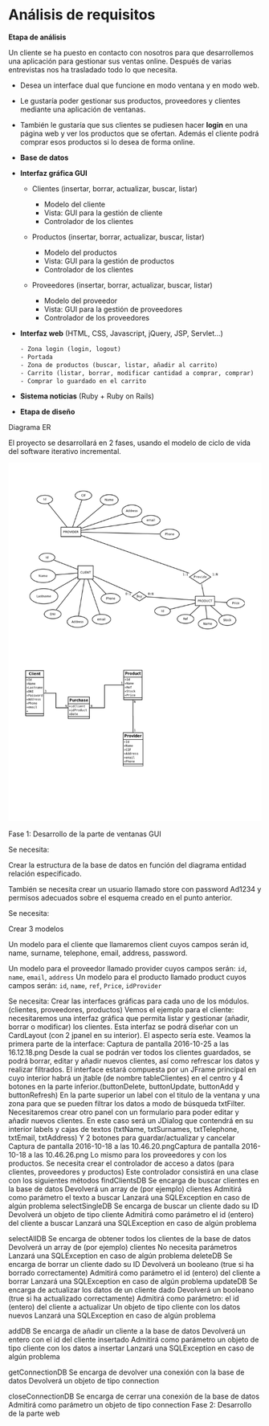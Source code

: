 # Análisis de requisitos

**Etapa de análisis**

Un cliente se ha puesto en contacto con nosotros para que desarrollemos una aplicación para gestionar sus ventas online.
Después de varias entrevistas nos ha trasladado todo lo que necesita.

* Desea un interface dual que funcione en modo ventana y en modo web.

* Le gustaría poder gestionar sus productos, proveedores y clientes mediante una aplicación de ventanas.

* También le gustaría que sus clientes se pudiesen hacer **login** en una página web y ver los productos que se ofertan. Además el cliente podrá comprar esos productos si lo desea de forma online.

* **Base de datos**

* **Interfaz gráfica GUI**

    - Clientes (insertar, borrar, actualizar, buscar, listar)

        * Modelo del cliente
        * Vista: GUI para la gestión de cliente
        * Controlador de los clientes

    - Productos (insertar, borrar, actualizar, buscar, listar)

        * Modelo del productos
        * Vista: GUI para la gestión de productos
        * Controlador de los clientes

    - Proveedores (insertar, borrar, actualizar, buscar, listar)

        * Modelo del proveedor
        * Vista: GUI para la gestión de proveedores
        * Controlador de los proveedores


* **Interfaz web** (HTML, CSS, Javascript, jQuery, JSP, Servlet...)

      - Zona login (login, logout)
      - Portada
      - Zona de productos (buscar, listar, añadir al carrito)
      - Carrito (listar, borrar, modificar cantidad a comprar, comprar)
      - Comprar lo guardado en el carrito

* **Sistema noticias** (Ruby + Ruby on Rails)

* **Etapa de diseño**

Diagrama ER

El proyecto se desarrollará en 2 fases, usando el modelo de ciclo de vida del software iterativo incremental.

![Alt DiagramaER](/references/DiagramaER.png)

Fase 1:  Desarrollo de la parte de ventanas GUI

Se necesita:

Crear la estructura de la base de datos en función del diagrama entidad relación especificado.

También se necesita crear un usuario llamado store con password Ad1234 y permisos adecuados sobre el esquema creado en el punto anterior.

Se necesita:

Crear 3 modelos

Un modelo para el cliente que llamaremos client cuyos campos serán id, name, surname, telephone, email, address, password.

Un modelo para el proveedor llamado provider cuyos campos serán:
`id`, `name`, `email`, `address`
Un modelo para el producto llamado product cuyos campos serán:
`id`, `name`, `ref`, `Price`, `idProvider`

Se necesita:
Crear las interfaces gráficas para cada uno de los módulos. (clientes, proveedores, productos)
Vemos el ejemplo para el cliente: necesitaremos una interfaz gráfica que permita listar y gestionar (añadir, borrar o modificar) los clientes. Esta interfaz se podrá diseñar con un CardLayout (con 2 jpanel en su interior).
El aspecto sería este. Veamos la primera parte de la interface:
 Captura de pantalla 2016-10-25 a las 16.12.18.png
Desde la cual se podrán ver todos los clientes guardados, se podrá borrar, editar y añadir nuevos clientes, así como refrescar los datos y realizar filtrados.
El interface estará compuesta por un JFrame principal en cuyo interior habrá un jtable (de nombre tableClientes) en el centro y 4 botones en la parte inferior.(buttonDelete, buttonUpdate, buttonAdd y buttonRefresh)
En la parte superior un label con el titulo de la ventana y una zona para que se pueden filtrar los datos a modo de búsqueda txtFilter.
Necesitaremos crear otro panel con un formulario para poder editar y añadir nuevos clientes.
En este caso será un JDialog que contendrá en su interior labels y cajas de textos (txtName, txtSurnames, txtTelephone, txtEmail, txtAddress)
Y 2 botones para guardar/actualizar y cancelar
Captura de pantalla 2016-10-18 a las 10.46.20.pngCaptura de pantalla 2016-10-18 a las 10.46.26.png
Lo mismo para los proveedores y con los productos.
Se necesita crear el controlador de acceso a datos (para clientes, proveedores y productos)
Este controlador consistirá en una clase con los siguientes métodos
findClientsDB
Se encarga de buscar clientes en la base de datos
Devolverá un array de (por ejemplo) clientes
Admitirá como parámetro el texto a buscar
Lanzará una SQLException en caso de algún problema
selectSingleDB
Se encarga de buscar un cliente dado su ID
Devolverá un objeto de tipo cliente
Admitirá como parámetro el id (entero) del cliente a buscar
Lanzará una SQLException en caso de algún problema

selectAllDB
Se encarga de obtener todos los clientes de la base de datos
Devolverá un array de (por ejemplo) clientes
No necesita parámetros
Lanzará una SQLException en caso de algún problema
deleteDB
Se encarga de borrar un cliente dado su ID
Devolverá un booleano (true si ha borrado correctamente)
Admitirá como parámetro el id (entero) del cliente a borrar
Lanzará una SQLException en caso de algún problema
updateDB
Se encarga de actualizar los datos de un cliente dado
Devolverá un booleano (true si ha actualizado correctamente)
Admitirá como parámetro:
 el id (entero) del cliente a actualizar
Un objeto de tipo cliente con los datos nuevos
Lanzará una SQLException en caso de algún problema

addDB
Se encarga de añadir un cliente a la base de datos
Devolverá un entero con el id del cliente insertado
Admitirá como parámetro un objeto de tipo cliente con los datos a insertar
Lanzará una SQLException en caso de algún problema

getConnectionDB
Se encarga de devolver una conexión con la base de datos
Devolverá un objeto de tipo connection

closeConnectionDB
Se encarga de cerrar una conexión de la base de datos        
Admitirá como parámetro un objeto de tipo connection
Fase 2:  Desarrollo de la parte web
